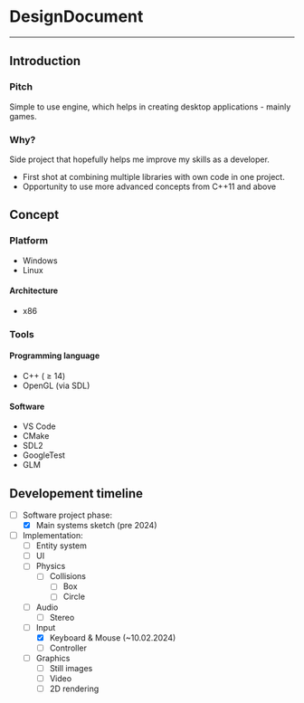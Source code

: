 # DesignDocument

---
## Introduction

### Pitch
Simple to use engine, which helps in creating desktop applications - mainly games.

### Why?
Side project that hopefully helps me improve my skills as a developer.
- First shot at combining multiple libraries with own code in one project.
- Opportunity to use more advanced concepts from C++11 and above
## Concept
### Platform
- Windows
- Linux
#### Architecture
- x86
### Tools
#### Programming language
- C++ ( $\geq$ 14)
- OpenGL (via SDL)
#### Software
- VS Code
- CMake
- SDL2
- GoogleTest
- GLM
## Developement timeline
- [ ] Software project phase:
	- [x] Main systems sketch (pre 2024)
- [ ] Implementation:
	- [ ] Entity system
	- [ ] UI
	- [ ] Physics
		- [ ] Collisions
			- [ ] Box
			- [ ] Circle
	- [ ] Audio
		- [ ] Stereo
	- [ ] Input
		- [x] Keyboard & Mouse (~10.02.2024)
		- [ ] Controller
	- [ ] Graphics
		- [ ] Still images
		- [ ] Video
		- [ ] 2D rendering